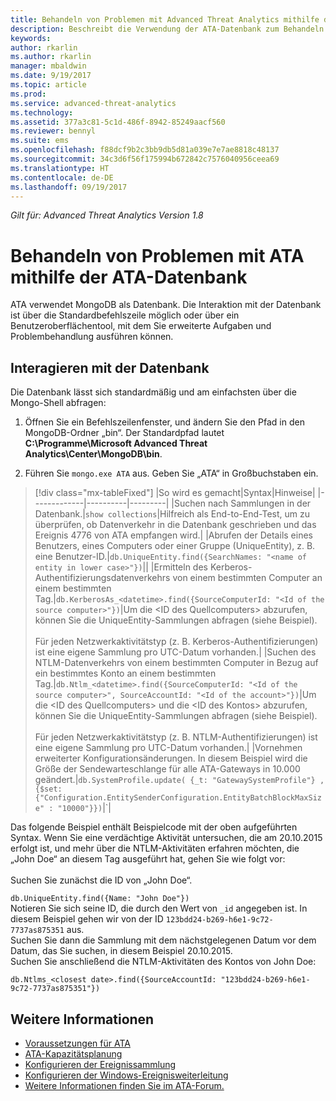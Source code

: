 ```yaml
---
title: Behandeln von Problemen mit Advanced Threat Analytics mithilfe der Datenbank | Microsoft-Dokumentation
description: Beschreibt die Verwendung der ATA-Datenbank zum Behandeln von Problemen.
keywords: 
author: rkarlin
ms.author: rkarlin
manager: mbaldwin
ms.date: 9/19/2017
ms.topic: article
ms.prod: 
ms.service: advanced-threat-analytics
ms.technology: 
ms.assetid: 377a3c81-5c1d-486f-8942-85249aacf560
ms.reviewer: bennyl
ms.suite: ems
ms.openlocfilehash: f88dcf9b2c3bb9db5d81a039e7e7ae8818c48137
ms.sourcegitcommit: 34c3d6f56f175994b672842c7576040956ceea69
ms.translationtype: HT
ms.contentlocale: de-DE
ms.lasthandoff: 09/19/2017
---
```

*Gilt für: Advanced Threat Analytics Version 1.8*



# <a name="troubleshooting-ata-using-the-ata-database"></a>Behandeln von Problemen mit ATA mithilfe der ATA-Datenbank
ATA verwendet MongoDB als Datenbank.
Die Interaktion mit der Datenbank ist über die Standardbefehlszeile möglich oder über ein Benutzeroberflächentool, mit dem Sie erweiterte Aufgaben und Problembehandlung ausführen können.

## <a name="interacting-with-the-database"></a>Interagieren mit der Datenbank
Die Datenbank lässt sich standardmäßig und am einfachsten über die Mongo-Shell abfragen:

1.  Öffnen Sie ein Befehlszeilenfenster, und ändern Sie den Pfad in den MongoDB-Ordner „bin“. Der Standardpfad lautet **C:\Programme\Microsoft Advanced Threat Analytics\Center\MongoDB\bin**.

2.  Führen Sie `mongo.exe ATA` aus. Geben Sie „ATA“ in Großbuchstaben ein.

> [!div class="mx-tableFixed"]
|So wird es gemacht|Syntax|Hinweise|
|-------------|----------|---------|
|Suchen nach Sammlungen in der Datenbank.|`show collections`|Hilfreich als End-to-End-Test, um zu überprüfen, ob Datenverkehr in die Datenbank geschrieben und das Ereignis 4776 von ATA empfangen wird.|
|Abrufen der Details eines Benutzers, eines Computers oder einer Gruppe (UniqueEntity), z. B. eine Benutzer-ID.|`db.UniqueEntity.find({SearchNames: "<name of entity in lower case>"})`||
|Ermitteln des Kerberos-Authentifizierungsdatenverkehrs von einem bestimmten Computer an einem bestimmten Tag.|`db.KerberosAs_<datetime>.find({SourceComputerId: "<Id of the source computer>"})`|Um die &lt;ID des Quellcomputers&gt; abzurufen, können Sie die UniqueEntity-Sammlungen abfragen (siehe Beispiel).<br /><br />Für jeden Netzwerkaktivitätstyp (z. B. Kerberos-Authentifizierungen) ist eine eigene Sammlung pro UTC-Datum vorhanden.|
|Suchen des NTLM-Datenverkehrs von einem bestimmten Computer in Bezug auf ein bestimmtes Konto an einem bestimmten Tag.|`db.Ntlm_<datetime>.find({SourceComputerId: "<Id of the source computer>", SourceAccountId: "<Id of the account>"})`|Um die &lt;ID des Quellcomputers&gt; und die &lt;ID des Kontos&gt; abzurufen, können Sie die UniqueEntity-Sammlungen abfragen (siehe Beispiel).<br /><br />Für jeden Netzwerkaktivitätstyp (z. B. NTLM-Authentifizierungen) ist eine eigene Sammlung pro UTC-Datum vorhanden.|
|Vornehmen erweiterter Konfigurationsänderungen. In diesem Beispiel wird die Größe der Sendewarteschlange für alle ATA-Gateways in 10.000 geändert.|`db.SystemProfile.update( {_t: "GatewaySystemProfile"} ,`<br>`{$set:{"Configuration.EntitySenderConfiguration.EntityBatchBlockMaxSize" : "10000"}})`|`|

Das folgende Beispiel enthält Beispielcode mit der oben aufgeführten Syntax. Wenn Sie eine verdächtige Aktivität untersuchen, die am 20.10.2015 erfolgt ist, und mehr über die NTLM-Aktivitäten erfahren möchten, die „John Doe“ an diesem Tag ausgeführt hat, gehen Sie wie folgt vor:<br /><br />Suchen Sie zunächst die ID von „John Doe“.

`db.UniqueEntity.find({Name: "John Doe"})`<br>Notieren Sie sich seine ID, die durch den Wert von `_id` angegeben ist. In diesem Beispiel gehen wir von der ID `123bdd24-b269-h6e1-9c72-7737as875351` aus.<br>Suchen Sie dann die Sammlung mit dem nächstgelegenen Datum vor dem Datum, das Sie suchen, in diesem Beispiel 20.10.2015.<br>Suchen Sie anschließend die NTLM-Aktivitäten des Kontos von John Doe: 

`db.Ntlms_<closest date>.find({SourceAccountId: "123bdd24-b269-h6e1-9c72-7737as875351"})`

## <a name="see-also"></a>Weitere Informationen
- [Voraussetzungen für ATA](ata-prerequisites.md)
- [ATA-Kapazitätsplanung](ata-capacity-planning.md)
- [Konfigurieren der Ereignissammlung](configure-event-collection.md)
- [Konfigurieren der Windows-Ereignisweiterleitung](configure-event-collection.md#configuring-windows-event-forwarding)
- [Weitere Informationen finden Sie im ATA-Forum.](https://social.technet.microsoft.com/Forums/security/home?forum=mata)
